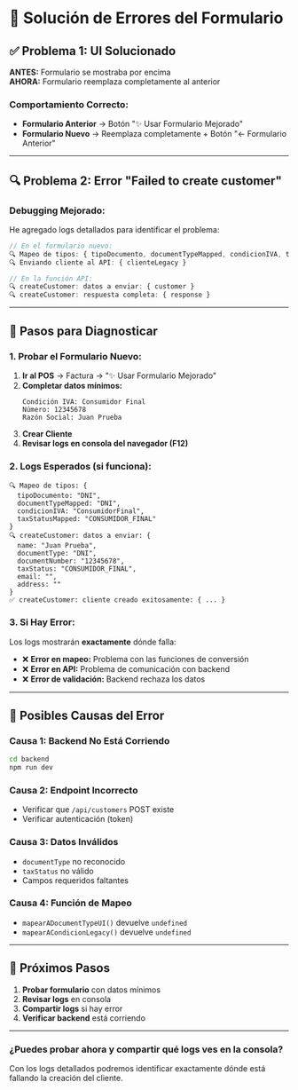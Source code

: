# 🔧 Solución de Errores del Formulario

## ✅ **Problema 1: UI Solucionado**

**ANTES:** Formulario se mostraba por encima  
**AHORA:** Formulario reemplaza completamente al anterior

### Comportamiento Correcto:
- **Formulario Anterior** → Botón "✨ Usar Formulario Mejorado"
- **Formulario Nuevo** → Reemplaza completamente + Botón "← Formulario Anterior"

---

## 🔍 **Problema 2: Error "Failed to create customer"**

### **Debugging Mejorado:**
He agregado logs detallados para identificar el problema:

```typescript
// En el formulario nuevo:
🔍 Mapeo de tipos: { tipoDocumento, documentTypeMapped, condicionIVA, taxStatusMapped }
🔍 Enviando cliente al API: { clienteLegacy }

// En la función API:
🔍 createCustomer: datos a enviar: { customer }
🔍 createCustomer: respuesta completa: { response }
```

---

## 🧪 **Pasos para Diagnosticar**

### **1. Probar el Formulario Nuevo:**
1. **Ir al POS** → Factura → "✨ Usar Formulario Mejorado"
2. **Completar datos mínimos:**
   ```
   Condición IVA: Consumidor Final
   Número: 12345678
   Razón Social: Juan Prueba
   ```
3. **Crear Cliente**
4. **Revisar logs en consola del navegador (F12)**

### **2. Logs Esperados (si funciona):**
```
🔍 Mapeo de tipos: { 
  tipoDocumento: "DNI", 
  documentTypeMapped: "DNI", 
  condicionIVA: "ConsumidorFinal", 
  taxStatusMapped: "CONSUMIDOR_FINAL" 
}
🔍 createCustomer: datos a enviar: {
  name: "Juan Prueba",
  documentType: "DNI", 
  documentNumber: "12345678",
  taxStatus: "CONSUMIDOR_FINAL",
  email: "",
  address: ""
}
✅ createCustomer: cliente creado exitosamente: { ... }
```

### **3. Si Hay Error:**
Los logs mostrarán **exactamente** dónde falla:
- ❌ **Error en mapeo:** Problema con las funciones de conversión
- ❌ **Error en API:** Problema de comunicación con backend
- ❌ **Error de validación:** Backend rechaza los datos

---

## 🔧 **Posibles Causas del Error**

### **Causa 1: Backend No Está Corriendo**
```bash
cd backend
npm run dev
```

### **Causa 2: Endpoint Incorrecto**
- Verificar que `/api/customers` POST existe
- Verificar autenticación (token)

### **Causa 3: Datos Inválidos**
- `documentType` no reconocido
- `taxStatus` no válido
- Campos requeridos faltantes

### **Causa 4: Función de Mapeo**
- `mapearADocumentTypeUI()` devuelve `undefined`
- `mapearACondicionLegacy()` devuelve `undefined`

---

## 🚀 **Próximos Pasos**

1. **Probar formulario** con datos mínimos
2. **Revisar logs** en consola 
3. **Compartir logs** si hay error
4. **Verificar backend** está corriendo

---

### **¿Puedes probar ahora y compartir qué logs ves en la consola?**

Con los logs detallados podremos identificar exactamente dónde está fallando la creación del cliente.
